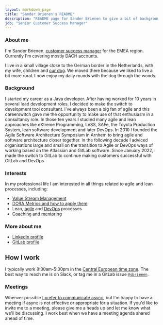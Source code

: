 ```yaml
---
layout: markdown_page
title: "Sander Brienen's README"
description: "README page for Sander Brienen to give a bit of background and interests"
job: "Senior Customer Success Manager"
---
```


### About me
I'm Sander Brienen, [customer success manager](https://about.gitlab.com/job-families/sales/customer-success-management/#senior-csm-responsibilities) for the EMEA region. Currently I'm covering mostly DACH accounts.

I live in a small village close to the German border in the Netherlands, with my wife, children and [our dog](https://about.gitlab.com/company/team-pets/#12-bounty). We moved there because we liked to live a bit more rural. I now enjoy my daily rounds with the dog through the woods.

### Background
I started my career as a Java developer. After having worked for 10 years in several lead development roles, I decided to make the switch to development tool consultant. I've always been a big fan of agile and this careerswitch gave me the opportunity to make use of that enthusiasm in a consultancy role. In those ten years I studied many agile and lean approaches like eXtreme Programming, LeSS, SAFe, the Toyota Production System, lean software development and later DevOps. In 2010 I founded the Agile Software Architecture Symposium in Arnhem to bring agile and software architecture closer together.
In the following decade I adviced organisations large and small on the transition to Agile or DevOps ways of working based on the Atlassian and GitLab software. 
Since January 2022, I made the switch to GitLab to continue making customers successful with GitLab and DevOps.

### Interests
In my professional life I am interested in all things related to agile and lean processes, including:

* [Value Stream Management](https://about.gitlab.com/solutions/value-stream-management/)
* [DORA Metrics and how to apply them](https://www.devops-research.com/)
* Lean, [agile](https://about.gitlab.com/solutions/agile-delivery/) and [DevOps](https://about.gitlab.com/topics/devops/) processes
* [Coaching and mentoring](https://about.gitlab.com/handbook/people-group/learning-and-development/mentor/)

### More about me
* [LinkedIn profile](https://www.linkedin.com/in/sanderbrienen/)
* [GitLab profile](https://gitlab.com/sbrienen)

## How I work

I typically work 8:30am-5:30pm in the [Central European time zone](https://www.timeanddate.com/worldclock/converter.html?p1=1308). The best way to reach me is on Slack, or tag me in a GitLab issue [`@sbrienen`](https://gitlab.com/sbrienen).

### Meetings

Whenver possible [I prefer to communicate async](/company/culture/all-remote/asynchronous/), but I'm happy to have a meeting if async is not effective or appropriate for a situation. If you'd like to invite me to a meeting, please give me a heads up and let me know what we'll be discussing. I work best when we have a meeting agenda shared ahead of time.
